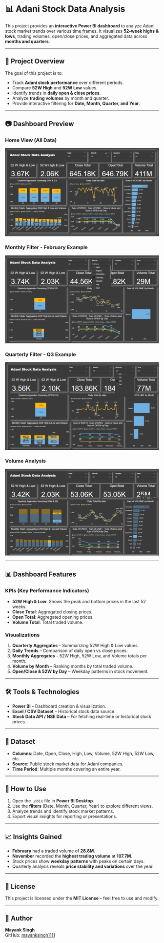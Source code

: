 # 📊 Adani Stock Data Analysis

This project provides an **interactive Power BI dashboard** to analyze Adani stock market trends over various time frames. It visualizes **52-week highs & lows**, trading volumes, open/close prices, and aggregated data across **months and quarters**.

---

## 📁 Project Overview

The goal of this project is to:
- Track **Adani stock performance** over different periods.
- Compare **52W High** and **52W Low** values.
- Identify trends in **daily open & close prices**.
- Analyze **trading volumes** by month and quarter.
- Provide interactive filtering for **Date, Month, Quarter, and Year**.

---

## 📷 Dashboard Preview

### **Home View (All Data)**
![Home View](home_1_adani.png)

### **Monthly Filter - February Example**
![February Data](feb_re_adani.png)

### **Quarterly Filter - Q3 Example**
![Quarter Data](Qu_re_adani.png)

### **Volume Analysis**
![Volume Data](vol_re_adani.png)

---

## 📊 Dashboard Features

### **KPIs (Key Performance Indicators)**
- **52W High & Low**: Shows the peak and bottom prices in the last 52 weeks.
- **Close Total**: Aggregated closing prices.
- **Open Total**: Aggregated opening prices.
- **Volume Total**: Total traded volume.

### **Visualizations**
1. **Quarterly Aggregates** – Summarizing 52W High & Low values.
2. **Daily Trends** – Comparison of daily open vs close prices.
3. **Monthly Aggregates** – 52W High, 52W Low, and Volume totals per month.
4. **Volume by Month** – Ranking months by total traded volume.
5. **Open/Close & 52W by Day** – Weekday patterns in stock movement.

---

## 🛠 Tools & Technologies
- **Power BI** – Dashboard creation & visualization.
- **Excel / CSV Dataset** – Historical stock data source.
- **Stock Data API / NSE Data** – For fetching real-time or historical stock prices.

---

## 📂 Dataset
- **Columns**: Date, Open, Close, High, Low, Volume, 52W High, 52W Low, etc.
- **Source**: Public stock market data for Adani companies.
- **Time Period**: Multiple months covering an entire year.

---

## 🚀 How to Use
1. Open the `.pbix` file in **Power BI Desktop**.
2. Use the **filters** (Date, Month, Quarter, Year) to explore different views.
3. Analyze trends and identify stock market patterns.
4. Export visual insights for reporting or presentations.

---

## 📈 Insights Gained
- **February** had a traded volume of **28.8M**.
- **November** recorded the **highest trading volume** at **107.7M**.
- Stock prices show **weekday patterns** with peaks on certain days.
- Quarterly analysis reveals **price stability and variations** over the year.

---

## 📜 License
This project is licensed under the **MIT License** – feel free to use and modify.

---

## 👤 Author
**Mayank Singh**  
GitHub: [mayanksingh1111](https://github.com/mayanksingh1111)
